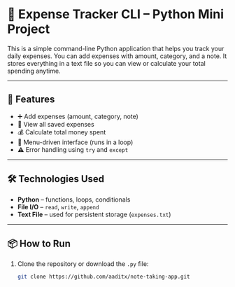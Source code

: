 # 🧾 Expense Tracker CLI – Python Mini Project

This is a simple command-line Python application that helps you track your daily expenses. You can add expenses with amount, category, and a note. It stores everything in a text file so you can view or calculate your total spending anytime.

---

## 🚀 Features

- ➕ Add expenses (amount, category, note)
- 📖 View all saved expenses
- 💰 Calculate total money spent
- 🧠 Menu-driven interface (runs in a loop)
- ⚠️ Error handling using `try` and `except`

---

## 🛠 Technologies Used

- **Python** – functions, loops, conditionals
- **File I/O** – `read`, `write`, `append`
- **Text File** – used for persistent storage (`expenses.txt`)

---

## 📦 How to Run

1. Clone the repository or download the `.py` file:
   ```bash
   git clone https://github.com/aaditx/note-taking-app.git

